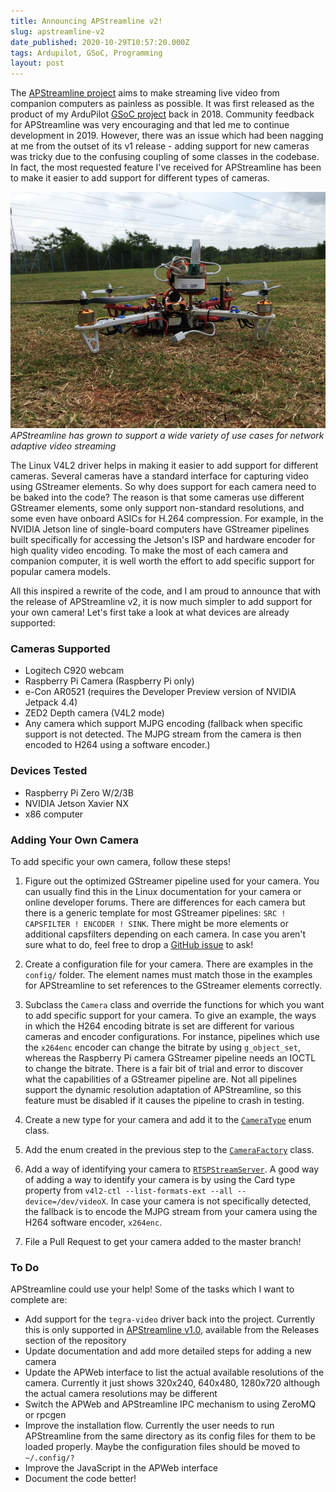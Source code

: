 ```yaml
---
title: Announcing APStreamline v2!
slug: apstreamline-v2
date_published: 2020-10-29T10:57:20.000Z
tags: Ardupilot, GSoC, Programming
layout: post
---
```


The [APStreamline project](https://github.com/shortstheory/APStreamline/) aims to make streaming live video from companion computers as painless as possible. It was first released as the product of my ArduPilot [GSoC project](https://discuss.ardupilot.org/t/introducing-apstreamline/31723) back in 2018. Community feedback for APStreamline was very encouraging and that led me to continue development in 2019. However, there was an issue which had been nagging at me from the outset of its v1 release - adding support for new cameras was tricky due to the confusing coupling of some classes in the codebase. In fact, the most requested feature I've received for APStreamline has been to make it easier to add support for different types of cameras.

![](/content/images/2020/IMG_0674.JPG)
*APStreamline has grown to support a wide variety of use cases for network adaptive video streaming*

The Linux V4L2 driver helps in making it easier to add support for different cameras. Several cameras have a standard interface for capturing video using GStreamer elements. So why does support for each camera need to be baked into the code? The reason is that some cameras use different GStreamer elements, some only support non-standard resolutions, and some even have onboard ASICs for H.264 compression. For example, in the NVIDIA Jetson line of single-board computers have GStreamer pipelines built specifically for accessing the Jetson's ISP and hardware encoder for high quality video encoding. To make the most of each camera and companion computer, it is well worth the effort to add specific support for popular camera models.

All this inspired a rewrite of the code, and I am proud to announce that with the release of APStreamline v2, it is now much simpler to add support for your own camera! Let's first take a look at what devices are already supported:

### Cameras Supported

* Logitech C920 webcam
* Raspberry Pi Camera (Raspberry Pi only)
* e-Con AR0521 (requires the Developer Preview version of NVIDIA Jetpack 4.4)
* ZED2 Depth camera (V4L2 mode)
* Any camera which support MJPG encoding (fallback when specific support is not detected. The MJPG stream from the camera is then encoded to H264 using a software encoder.)

### Devices Tested

* Raspberry Pi Zero W/2/3B
* NVIDIA Jetson Xavier NX
* x86 computer

### Adding Your Own Camera

To add specific your own camera, follow these steps!

1) Figure out the optimized GStreamer pipeline used for your camera. You can usually find this in the Linux documentation for your camera or online developer forums. There are differences for each camera but there is a generic template for most GStreamer pipelines: `SRC ! CAPSFILTER ! ENCODER ! SINK`. 
There might be more elements or additional capsfilters depending on each camera. In case you aren't sure what to do, feel free to drop a [GitHub issue](https://github.com/shortstheory/APStreamline/issues) to ask!

2) Create a configuration file for your camera. There are examples in the `config/` folder. The element names must match those in the examples for APStreamline to set references to the GStreamer elements correctly.

3) Subclass the `Camera` class and override the functions for which you want to add specific support for your camera. To give an example, the ways in which the H264 encoding bitrate is set are different for various cameras and encoder configurations. For instance, pipelines which use the `x264enc` encoder can change the bitrate by using `g_object_set`, whereas the Raspberry Pi camera GStreamer pipeline needs an IOCTL to change the bitrate.
There is a fair bit of trial and error to discover what the capabilities of a GStreamer pipeline are. Not all pipelines support the dynamic resolution adaptation of APStreamline, so this feature must be disabled if it causes the pipeline to crash in testing.

4) Create a new type for your camera and add it to the [`CameraType`]((https://github.com/shortstheory/APStreamline/blob/master/src/Camera/CameraType.h)) enum class.

5) Add the enum created in the previous step to the [`CameraFactory`](https://github.com/shortstheory/APStreamline/blob/master/src/Camera/CameraFactory.h) class.

6) Add a way of identifying your camera to [`RTSPStreamServer`](https://github.com/shortstheory/APStreamline/blob/8ba5b548321f46e39c8bc51c4e2e46f6847e5272/src/RTSPStreamServer/RTSPStreamServer.cpp#L77). A good way of adding a way to identify your camera is by using the Card type property from `v4l2-ctl --list-formats-ext --all --device=/dev/videoX`. In case your camera is not specifically detected, the fallback is to encode the MJPG stream from your camera using the H264 software encoder, `x264enc`.

7) File a Pull Request to get your camera added to the master branch!

### To Do
APStreamline could use your help! Some of the tasks which I want to complete are:

- Add support for the `tegra-video` driver back into the project. Currently this is only supported in [APStreamline v1.0](https://github.com/shortstheory/adaptive-streaming/releases/tag/v1.0), available from the Releases section of the repository
- Update documentation and add more detailed steps for adding a new camera
- Update the APWeb interface to list the actual available resolutions of the camera. Currently it just shows 320x240, 640x480, 1280x720 although the actual camera resolutions may be different
- Switch the APWeb and APStreamline IPC mechanism to using ZeroMQ or rpcgen
- Improve the installation flow. Currently the user needs to run APStreamline from the same directory as its config files for them to be loaded properly. Maybe the configuration files should be moved to `~/.config/?`
- Improve the JavaScript in the APWeb interface
- Document the code better!
